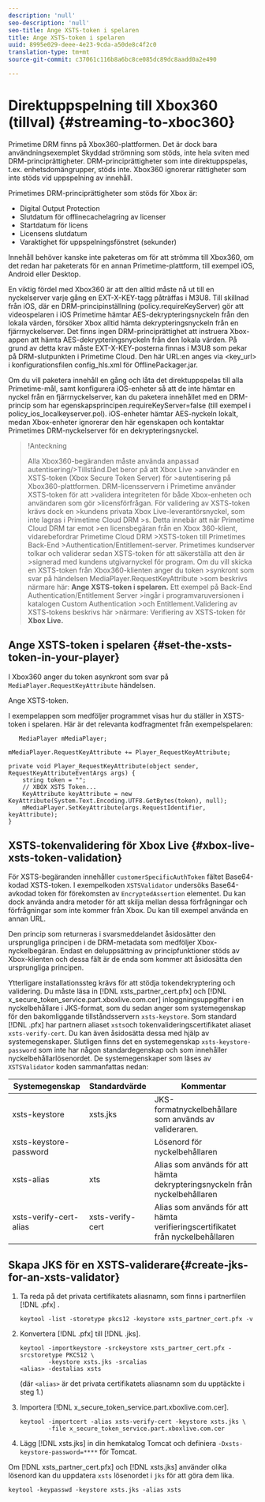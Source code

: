```yaml
---
description: 'null'
seo-description: 'null'
seo-title: Ange XSTS-token i spelaren
title: Ange XSTS-token i spelaren
uuid: 8995e029-deee-4e23-9cda-a50de8c4f2c0
translation-type: tm+mt
source-git-commit: c37061c116b8a6bc8ce085dc89dc8aadd0a2e490

---
```



# Direktuppspelning till Xbox360 (tillval) {#streaming-to-xboc360}

Primetime DRM finns på Xbox360-plattformen. Det är dock bara användningsexemplet Skyddad strömning som stöds, inte hela sviten med DRM-principrättigheter. DRM-principrättigheter som inte direktuppspelas, t.ex. enhetsdomängrupper, stöds inte. Xbox360 ignorerar rättigheter som inte stöds vid uppspelning av innehåll.

Primetimes DRM-principrättigheter som stöds för Xbox är:
* Digital Output Protection
* Slutdatum för offlinecachelagring av licenser
* Startdatum för licens
* Licensens slutdatum
* Varaktighet för uppspelningsfönstret (sekunder)

Innehåll behöver kanske inte paketeras om för att strömma till Xbox360, om det redan har paketerats för en annan Primetime-plattform, till exempel iOS, Android eller Desktop.

En viktig fördel med Xbox360 är att den alltid måste nå ut till en nyckelserver varje gång en EXT-X-KEY-tagg påträffas i M3U8. Till skillnad från iOS, där en DRM-principinställning (policy.requireKeyServer) gör att videospelaren i iOS Primetime hämtar AES-dekrypteringsnyckeln från den lokala värden, försöker Xbox alltid hämta dekrypteringsnyckeln från en fjärrnyckelserver. Det finns ingen DRM-principrättighet att instruera Xbox-appen att hämta AES-dekrypteringsnyckeln från den lokala värden. På grund av detta krav måste EXT-X-KEY-posterna finnas i M3U8 som pekar på DRM-slutpunkten i Primetime Cloud. Den här URL:en anges via &lt;key_url> i konfigurationsfilen config_hls.xml för OfflinePackager.jar.

Om du vill paketera innehåll en gång och låta det direktuppspelas till alla Primetime-mål, samt konfigurera iOS-enheter så att de inte hämtar en nyckel från en fjärrnyckelserver, kan du paketera innehållet med en DRM-princip som har egenskapsprincipen.requireKeyServer=false (till exempel i policy_ios_localkeyserver.pol). iOS-enheter hämtar AES-nyckeln lokalt, medan Xbox-enheter ignorerar den här egenskapen och kontaktar Primetimes DRM-nyckelserver för en dekrypteringsnyckel.

>!Anteckning
>
>Alla Xbox360-begäranden måste använda anpassad autentisering/>Tillstånd.Det beror på att Xbox Live >använder en XSTS-token (Xbox Secure Token Server) för >autentisering på Xbox360-plattformen.
>DRM-licensservern i Primetime använder XSTS-token för att >validera integriteten för både Xbox-enheten och användaren som gör >licensförfrågan. För validering av XSTS-token krävs dock en >kundens privata Xbox Live-leverantörsnyckel, som inte lagras i Primetime Cloud DRM >s. Detta innebär att när Primetime Cloud DRM tar emot >en licensbegäran från en Xbox 360-klient, vidarebefordrar Primetime Cloud DRM >XSTS-token till Primetimes Back-End >Authentication/Entitlement-server. Primetimes kundserver
>tolkar och validerar sedan XSTS-token för att säkerställa att den är >signerad med kundens utgivarnyckel för program.
>Om du vill skicka en XSTS-token från Xbox360-klienten anger du token >synkront som svar på händelsen MediaPlayer.RequestKeyAttribute >som beskrivs närmare här: **Ange XSTS-token i spelaren.** Ett exempel på Back-End Authentication/Entitlement Server >ingår i programvaruversionen i katalogen Custom Authentication >och Entitlement.Validering av XSTS-tokens beskrivs här >närmare: Verifiering av XSTS-token för **Xbox Live.**


## Ange XSTS-token i spelaren {#set-the-xsts-token-in-your-player}

I Xbox360 anger du token asynkront som svar på `MediaPlayer.RequestKeyAttribute` händelsen.

Ange XSTS-token.

I exempelappen som medföljer programmet visas hur du ställer in XSTS-token i spelaren. Här är det relevanta kodfragmentet från exempelspelaren:

```
   MediaPlayer mMediaPlayer;  
 
mMediaPlayer.RequestKeyAttribute += Player_RequestKeyAttribute;  
 
private void Player_RequestKeyAttribute(object sender, RequestKeyAttributeEventArgs args) {  
    string token = "";  
    // XBOX XSTS Token...  
    KeyAttribute keyAttribute = new KeyAttribute(System.Text.Encoding.UTF8.GetBytes(token), null);  
    mMediaPlayer.SetKeyAttribute(args.RequestIdentifier, keyAttribute);  
} 
```

## XSTS-tokenvalidering för Xbox Live {#xbox-live-xsts-token-validation}

För XSTS-begäranden innehåller `customerSpecificAuthToken` fältet Base64-kodad XSTS-token. I exempelkoden `XSTSValidator` undersöks Base64-avkodad token för förekomsten av `EncryptedAssertion` elementet. Du kan dock använda andra metoder för att skilja mellan dessa förfrågningar och förfrågningar som inte kommer från Xbox. Du kan till exempel använda en annan URL.

Den princip som returneras i svarsmeddelandet åsidosätter den ursprungliga principen i de DRM-metadata som medföljer Xbox-nyckelbegäran. Endast en deluppsättning av principfunktioner stöds av Xbox-klienten och dessa fält är de enda som kommer att åsidosätta den ursprungliga principen.

Ytterligare installationssteg krävs för att stödja tokendekryptering och validering. Du måste läsa in [!DNL xsts_partner_cert.pfx] och [!DNL x_secure_token_service.part.xboxlive.com.cer] inloggningsuppgifter i en nyckelbehållare i JKS-format, som du sedan anger som systemegenskap för den bakomliggande tillståndsservern `xsts-keystore`. Som standard [!DNL .pfx] har partnern aliaset `xsts`och tokenvalideringscertifikatet aliaset `xsts-verify-cert`. Du kan även åsidosätta dessa med hjälp av systemegenskaper. Slutligen finns det en systemegenskap `xsts-keystore-password` som inte har någon standardegenskap och som innehåller nyckelbehållarlösenordet. De systemegenskaper som läses av `XSTSValidator` koden sammanfattas nedan:

| Systemegenskap | Standardvärde | Kommentar |
|---|---|---|
| xsts-keystore | xsts.jks | JKS-formatnyckelbehållare som används av valideraren. |
| xsts-keystore-password |  | Lösenord för nyckelbehållaren |
| xsts-alias | xts | Alias som används för att hämta dekrypteringsnyckeln från nyckelbehållaren |
| xsts-verify-cert-alias | xsts-verify-cert | Alias som används för att hämta verifieringscertifikatet från nyckelbehållaren |

## Skapa JKS för en XSTS-validerare{#create-jks-for-an-xsts-validator}

1. Ta reda på det privata certifikatets aliasnamn, som finns i partnerfilen [!DNL .pfx] .

   ```
   keytool -list -storetype pkcs12 -keystore xsts_partner_cert.pfx -v 
   ```

1. Konvertera [!DNL .pfx] till [!DNL .jks].

   ```
   keytool -importkeystore -srckeystore xsts_partner_cert.pfx -srcstoretype PKCS12 \  
           -keystore xsts.jks -srcalias  
   <alias> -destalias xsts
   ```

   (där `<alias>` är det privata certifikatets aliasnamn som du upptäckte i steg 1.)
1. Importera [!DNL x_secure_token_service.part.xboxlive.com.cer].

   ```
   keytool -importcert -alias xsts-verify-cert -keystore xsts.jks \  
           -file x_secure_token_service.part.xboxlive.com.cer 
   ```

1. Lägg [!DNL xsts.jks] in din hemkatalog Tomcat och definiera `-Dxsts-keystore-password=****` för Tomcat.

Om [!DNL xsts_partner_cert.pfx] och [!DNL xsts.jks] använder olika lösenord kan du uppdatera `xsts` lösenordet i `jks` för att göra dem lika.

```
keytool -keypasswd -keystore xsts.jks -alias xsts 
```
